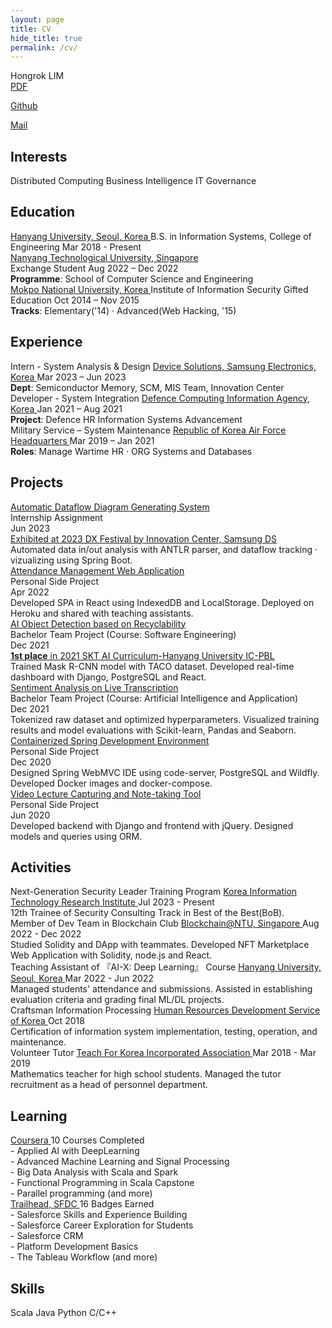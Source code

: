```yaml
---
layout: page
title: CV
hide_title: true
permalink: /cv/
---
```


<div class="cv-container">

<div class="header">
  <span>Hongrok LIM</span>
</div>

<div class="blocks">
  <a href="http://bit.ly/3ZBJ70Z"
     target="_blank" rel="nofollow noopener noreferrer">PDF</a>

  <a href="https://github.com/{{ site.author.github }}"
     target="_blank" rel="nofollow noopener noreferrer">Github</a>

  <a href="mailto:hongrr123@hanyang.ac.kr">Mail</a>
</div>

<h2>Interests</h2>

<div class="blocks">
  <span>Distributed Computing</span>
  <span>Business Intelligence</span>
  <span>IT Governance</span>
</div>

<h2>Education</h2>

<div class="elements">
  <div class="element">
    <div class="title">
      <a href="https://www.hanyang.ac.kr/web/eng"
         class="label" target="_blank" rel="nofollow noopener noreferrer">
          Hanyang University, Seoul, Korea
      </a>
      <span class="loc">B.S. in Information Systems, College of Engineering</span>
      <span class="time">Mar 2018 - Present</span>
    </div>
  </div>

  <div class="element">
    <div class="title">
      <a href="https://www.ntu.edu.sg"
         class="label" target="_blank" rel="nofollow noopener noreferrer">
          Nanyang Technological University, Singapore
      </a>
      <div class="label"></div>
      <span class="loc">Exchange Student</span>
      <span class="time">Aug 2022 – Dec 2022</span>
    </div>
    <div class="content">
      <div class="ul"><b>Programme</b>: School of Computer Science and Engineering</div>
    </div>
  </div>

  <div class="element">
    <div class="title">
      <a href="https://eng.mokpo.ac.kr/index.9is"
         class="label" target="_blank" rel="nofollow noopener noreferrer">
          Mokpo National University, Korea
      </a>
      <span class="loc">Institute of Information Security Gifted Education</span>
      <span class="time">Oct 2014 – Nov 2015</span>
    </div>
    <div class="content">
      <div class="ul"><b>Tracks</b>: Elementary('14) · Advanced(Web Hacking, '15)</div>
    </div>
  </div>
</div>

<h2>Experience</h2>

<div class="elements">

  <div class="element">
    <div class="title">
      <span class="label">Intern - System Analysis & Design</span>
      <a href="https://semiconductor.samsung.com"
         class="loc" target="_blank" rel="nofollow noopener noreferrer">
	  Device Solutions, Samsung Electronics, Korea
      </a>
      <span class="time">Mar 2023 – Jun 2023</span>
    </div>
    <div class="content">
      <div class="ul"><b>Dept</b>: Semiconductor Memory, SCM, MIS Team, Innovation Center</div>
    </div>
  </div>

  <div class="element">
    <div class="title">
      <span class="label">Developer - System Integration</span>
      <a href="https://ndisc.mnd.go.kr/mbshome/mbs/dcia/"
         class="loc" target="_blank" rel="nofollow noopener noreferrer">
          Defence Computing Information Agency, Korea
      </a>
      <span class="time">Jan 2021 – Aug 2021</span>
    </div>
    <div class="content">
      <div class="ul"><b>Project</b>: Defence HR Information Systems Advancement</div>
    </div>
  </div>

  <div class="element">
    <div class="title">
      <span class="label">Military Service – System Maintenance</span>
      <a href="https://rokaf.airforce.mil.kr/sites/airforce/index.do"
         class="loc" target="_blank" rel="nofollow noopener noreferrer">
          Republic of Korea Air Force Headquarters
      </a>
      <span class="time">Mar 2019 – Jan 2021</span>
    </div>
    <div class="content">
      <div class="ul"><b>Roles</b>: Manage Wartime HR · ORG Systems and Databases</div>
    </div>
  </div>
</div>

<h2>Projects</h2>

<div class="elements">
  <div class="element">
    <div class="title">
      <a href="https://github.com/hongroklim/db-graph-gen"
         class="label" target="_blank" rel="nofollow noopener noreferrer">
          Automatic Dataflow Diagram Generating System
      </a>
      <div class="loc">Internship Assignment</div>
      <span class="time">Jun 2023</span>
    </div>
    <div class="content">
      <div class="ul"><u>Exhibited at 2023 DX Festival by Innovation Center,
      Samsung DS</u></div>
      <div class="ul">
        Automated data in/out analysis with ANTLR parser, and dataflow tracking ·
        vizualizing using Spring Boot.
      </div>
    </div>
  </div>

  <div class="element">
    <div class="title">
      <a href="https://github.com/hongroklim/quick-atnd"
         class="label" target="_blank" rel="nofollow noopener noreferrer">
          Attendance Management Web Application
      </a>
      <div class="loc">Personal Side Project</div>
      <span class="time">Apr 2022</span>
    </div>
    <div class="content">
      <div class="ul">
        Developed SPA in React using IndexedDB and LocalStorage.
        Deployed on Heroku and shared with teaching assistants.
      </div>
    </div>
  </div>

  <div class="element">
    <div class="title">
      <a href="https://2021hyt6-techblog.github.io/projects-blog/se/"
         class="label" target="_blank" rel="nofollow noopener noreferrer">
          AI Object Detection based on Recyclability
      </a>
      <div class="loc">Bachelor Team Project (Course: Software Engineering)</div>
      <span class="time">Dec 2021</span>
    </div>
    <div class="content">
      <div class="ul"><u><b>1st place</b> in 2021 SKT AI Curriculum-Hanyang University IC-PBL</u></div>
      <div class="ul">Trained Mask R-CNN model with TACO dataset. Developed real-time dashboard with Django, PostgreSQL and React.</div>
    </div>
  </div>

  <div class="element">
    <div class="title">
      <a href="https://2021hyt6-techblog.github.io/projects-blog/ai/"
         class="label" target="_blank" rel="nofollow noopener noreferrer">
          Sentiment Analysis on Live Transcription
      </a>
      <div class="loc">Bachelor Team Project (Course: Artificial Intelligence and Application)</div>
      <span class="time">Dec 2021</span>
    </div>
    <div class="content">
      <div class="ul">Tokenized raw dataset and optimized hyperparameters. Visualized training results and model evaluations with Scikit-learn, Pandas and Seaborn.</div>
    </div>
  </div>

  <div class="element">
    <div class="title">
      <a href="https://github.com/hongroklim/ide-for-spring"
         class="label" target="_blank" rel="nofollow noopener noreferrer">
          Containerized Spring Development Environment
      </a>
      <div class="loc">Personal Side Project</div>
      <span class="time">Dec 2020</span>
    </div>
    <div class="content">
      <div class="ul">
        Designed Spring WebMVC IDE using code-server, PostgreSQL and Wildfly.
        Developed Docker images and docker-compose.
      </div>
    </div>
  </div>

  <div class="element">
    <div class="title">
      <a href="https://github.com/hongroklim/learning-capture"
         class="label" target="_blank" rel="nofollow noopener noreferrer">
          Video Lecture Capturing and Note-taking Tool
      </a>
      <div class="loc">Personal Side Project</div>
      <span class="time">Jun 2020</span>
    </div>
    <div class="content">
      <div class="ul">
        Developed backend with Django and frontend with jQuery.
        Designed models and queries using ORM.
      </div>
    </div>
  </div>
</div>

<h2>Activities</h2>

<div class="elements">
  <div class="element">
    <div class="title">
      <span class="label">
      	Next-Generation Security Leader Training Program
      </span>
      <a href="https://en.kitribob.kr"
         class="loc" target="_blank" rel="nofollow noopener noreferrer">
      	Korea Information Technology Research Institute
      </a>
      <span class="time">Jul 2023 - Present</span>
    </div>
    <div class="content">
      <div class="ul">
      	12th Trainee of Security Consulting Track in Best of the Best(BoB).
      </div>
    </div>
  </div>

  <div class="element">
    <div class="title">
      <span class="label">
        Member of Dev Team in Blockchain Club
      </span>
      <a href="https://clubs.ntu.edu.sg/ntublockchain/"
         class="loc" target="_blank" rel="nofollow noopener noreferrer">
          Blockchain@NTU, Singapore
      </a>
      <span class="time">Aug 2022 - Dec 2022</span>
    </div>
    <div class="content">
      <div class="ul">
        Studied Solidity and DApp with teammates. Developed NFT Marketplace
        Web Application with Solidity, node.js and React.
      </div>
    </div>
  </div>

  <div class="element">
    <div class="title">
      <span class="label">
        Teaching Assistant of 『AI-X: Deep Learning』 Course
      </span>
      <a href="https://www.hanyang.ac.kr/web/eng"
         class="loc" target="_blank" rel="nofollow noopener noreferrer">
          Hanyang University, Seoul, Korea
      </a>
      <span class="time">Mar 2022 - Jun 2022</span>
    </div>
    <div class="content">
      <div class="ul">
        Managed students' attendance and submissions. Assisted in establishing
        evaluation criteria and grading final ML/DL projects.
      </div>
    </div>
  </div>

  <div class="element">
    <div class="title">
      <span class="label">
        Craftsman Information Processing
      </span>
      <a href="https://www.hrdkorea.or.kr/3/1/1?k=52521"
         class="loc" target="_blank" rel="nofollow noopener noreferrer">
          Human Resources Development Service of Korea
      </a>
      <span class="time">Oct 2018</span>
    </div>
    <div class="content">
      <div class="ui">
        Certification of information system implementation, testing,
        operation, and maintenance.
      </div>
    </div>
  </div>

  <div class="element">
    <div class="title">
      <span class="label">
        Volunteer Tutor
      </span>
      <a href="http://teachforkorea.or.kr"
         class="loc" target="_blank" rel="nofollow noopener noreferrer">
          Teach For Korea Incorporated Association
      </a>
      <span class="time">Mar 2018 - Mar 2019</span>
    </div>
    <div class="content">
      <div class="ul">
        Mathematics teacher for high school students. Managed the tutor
        recruitment as a head of personnel department.
      </div>
    </div>
  </div>
</div>

<h2>Learning</h2>

<div class="elements">
  <div class="element">
    <div class="title">
      <a href="https://www.coursera.org/user/11fbe494d4c6f072cb811be9b92b37a8"
         class="label" target="_blank" rel="nofollow noopener noreferrer">
          Coursera
      </a>
      <span class="loc">10 Courses Completed</span>
    </div>
    <div class="content">
      <div class="ul">
        - Applied AI with DeepLearning<br>
        - Advanced Machine Learning and Signal Processing<br>
        - Big Data Analysis with Scala and Spark<br>
        - Functional Programming in Scala Capstone<br>
        - Parallel programming (and more)
      </div>
    </div>
  </div>

  <div class="element">
    <div class="title">
      <a href="https://trailblazer.me/id/rokong"
         class="label" target="_blank" rel="nofollow noopener noreferrer">
          Trailhead, SFDC
      </a>
      <span class="loc">16 Badges Earned</span>
    </div>
    <div class="content">
      <div class="ul">
        - Salesforce Skills and Experience Building<br>
        - Salesforce Career Exploration for Students<br>
        - Salesforce CRM<br>
        - Platform Development Basics<br>
        - The Tableau Workflow (and more)
      </div>
    </div>
  </div>
</div>

<h2>Skills</h2>

<div class="blocks">
  <span>Scala</span>
  <span>Java</span>
  <span>Python</span>
  <span>C/C++</span>
</div>

</div>
